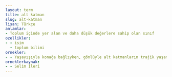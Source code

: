 ```yaml
---
layout: term
title: alt katman
slug: alt-katman
lisan: Türkçe
anlamlar:
- Toplum içinde yer alan ve daha düşük değerlere sahip olan sınıf
ozellikler:
- - isim
  - toplum bilimi
ornekler:
- - Yaşayışıyla konağa bağlıyken, gönlüyle alt katmanların trajik yaşamlarına eğilecektir.
orneklerkaynak:
- - Selim İleri
---
```

